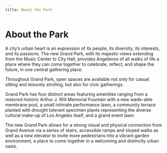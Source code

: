 ```yaml
---
title: About the Park
---
```


About the Park
==============

<!--
With its majestic views extending from the Music Center to City Hall, Grand Park provides Angelenos of all walks of life a place where they can come together to celebrate, reflect, and shape the future, in one central gathering place.

<nav markdown="1">
*   [Meet the Staff](https://grandparkla.org/meet-the-staff-jobs/)
*   [Awards & Press](https://grandparkla.org/media/)
*   [Brand Partnerships](#partnerships)
*   [Hold an Event](#hold-an-event)
*   [Film & Photography](https://grandparkla.org/contact/)
*   [Job Openings](https://grandparkla.org/meet-the-staff-jobs/)
*   [Contact Us](https://grandparkla.org/contact/)
*   [Donate](https://grandparkla.org/donate/)
</nav>
-->

A city’s urban heart is an expression of its people, its diversity, its interests, and its passions. The new Grand Park, with its majestic views extending from the Music Center to City Hall,  provides Angelenos of all walks of life a place where they can come together to celebrate, reflect, and shape the future, in one central gathering place.

Throughout Grand Park, open spaces are available not only for casual sitting and leisurely strolling, but also for civic gatherings.

Grand Park has four distinct areas featuring amenities ranging from a restored historic Arthur J. Will Memorial Fountain with a new wade-able membrane pool, a small intimate performance lawn, a community terrace planted with drought tolerant specimen plants representing the diverse cultural make-up of Los Angeles itself, and a grand event lawn.

The new Grand Park allows for a strong visual and physical connection from Grand Avenue via a series of stairs, accessible ramps and sloped walks as well as a new elevator to invite more pedestrians into a vibrant garden environment, a place to come together in a welcoming and distinctly urban oasis.


<!--
Meet the Staff
--------------
-->

